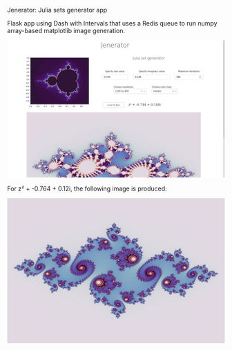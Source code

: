 Jenerator: Julia sets generator app

Flask app using Dash with Intervals that uses a Redis queue to run numpy array-based matplotlib image generation.  

![screenshot](/assets/Screenshot_jenerator.png)

For z² + -0.764 + 0.12i, the following image is produced:

![image](/assets/julia.png)



